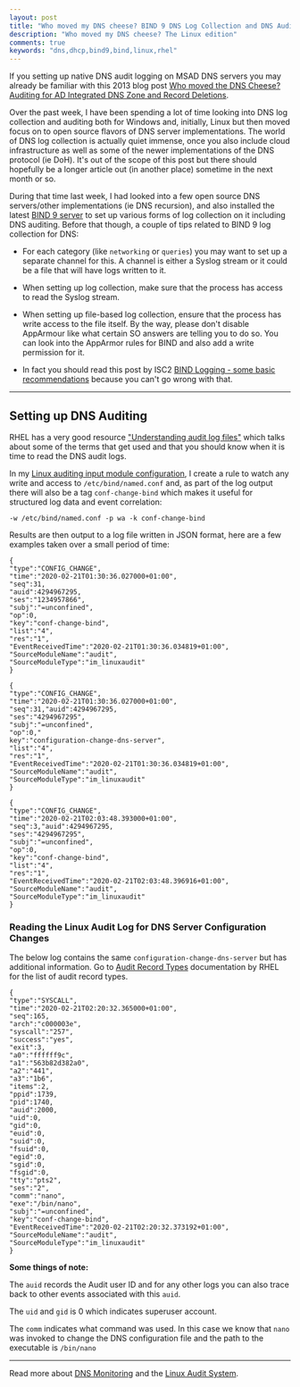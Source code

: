 ```yaml
---
layout: post
title: "Who moved my DNS cheese? BIND 9 DNS Log Collection and DNS Auditing"
description: "Who moved my DNS cheese? The Linux edition"
comments: true
keywords: "dns,dhcp,bind9,bind,linux,rhel"
---
```


If you setting up native DNS audit logging on MSAD DNS servers you may already be familiar with this 2013 blog post [Who moved the DNS Cheese? Auditing for AD Integrated DNS Zone and Record Deletions](https://blogs.technet.microsoft.com/askpfeplat/2013/10/12/who-moved-the-dns-cheese-auditing-for-ad-integrated-dns-zone-and-record-deletions/).

Over the past week, I have been spending a lot of time looking into DNS log collection and auditing both for Windows and, initially, Linux but then moved focus on to open source flavors of DNS server implementations. The world of DNS log collection is actually quiet immense, once you also include cloud infrastructure as well as some of the newer implementations of the DNS protocol (ie DoH). It's out of the scope of this post but there should hopefully be a longer article out (in another place) sometime in the next month or so.

During that time last week, I had looked into a few open source DNS servers/other implementations (ie DNS recursion), and also installed the latest [BIND 9 server](https://www.isc.org/bind/) to set up various forms of log collection on it including DNS auditing. Before that though, a couple of tips related to BIND 9 log collection for DNS:

* For each category (like `networking` or `queries`) you may want to set up a separate channel for this.  A channel is either a Syslog stream or it could be a file that will have logs written to it.

* When setting up log collection, make sure that the process has access to read the Syslog stream.

* When setting up file-based log collection, ensure that the process has write access to the file itself. By the way, please don't disable AppArmour like what certain SO answers are telling you to do so. You can look into the AppArmor rules for BIND and also add a write permission for it.

* In fact you should read this post by ISC2 [BIND Logging - some basic recommendations](https://kb.isc.org/docs/aa-01526) because you can't go wrong with that.

---

## Setting up DNS Auditing

RHEL has a very good resource ["Understanding audit log files"](https://access.redhat.com/documentation/en-us/red_hat_enterprise_linux/6/html/security_guide/sec-understanding_audit_log_files) which talks about some of the terms that get used and that you should know when it is time to read the DNS audit logs.

In my [Linux auditing input module configuration](https://nxlog.co/documentation/nxlog-user-guide/im_linuxaudit.html), I create a rule to watch any write and access to `/etc/bind/named.conf` and, as part of the log output there will also be a tag `conf-change-bind` which makes it useful for structured log data and event correlation:


```
-w /etc/bind/named.conf -p wa -k conf-change-bind
```
Results are then output to a log file written in JSON format, here are a few examples taken over a small period of time:

```
{
"type":"CONFIG_CHANGE",
"time":"2020-02-21T01:30:36.027000+01:00",
"seq":31,
"auid":4294967295,
"ses":"1234957866",
"subj":"=unconfined",
"op":0,
"key":"conf-change-bind",
"list":"4",
"res":"1",
"EventReceivedTime":"2020-02-21T01:30:36.034819+01:00",
"SourceModuleName":"audit",
"SourceModuleType":"im_linuxaudit"
}
```
```
{
"type":"CONFIG_CHANGE",
"time":"2020-02-21T01:30:36.027000+01:00",
"seq":31,"auid":4294967295,
"ses":"4294967295",
"subj":"=unconfined",
"op":0,"
key":"configuration-change-dns-server",
"list":"4",
"res":"1",
"EventReceivedTime":"2020-02-21T01:30:36.034819+01:00",
"SourceModuleName":"audit",
"SourceModuleType":"im_linuxaudit"
}
```
```
{
"type":"CONFIG_CHANGE",
"time":"2020-02-21T02:03:48.393000+01:00",
"seq":3,"auid":4294967295,
"ses":"4294967295",
"subj":"=unconfined",
"op":0,
"key":"conf-change-bind",
"list":"4",
"res":"1",
"EventReceivedTime":"2020-02-21T02:03:48.396916+01:00",
"SourceModuleName":"audit",
"SourceModuleType":"im_linuxaudit"
}
```
### Reading the Linux Audit Log for DNS Server Configuration Changes

The below log contains the same `configuration-change-dns-server` but has additional information. Go to [Audit Record Types](https://access.redhat.com/documentation/en-us/red_hat_enterprise_linux/6/html/security_guide/sec-Audit_Record_Types) documentation by RHEL for the list of audit record types.

```
{
"type":"SYSCALL",
"time":"2020-02-21T02:20:32.365000+01:00",
"seq":165,
"arch":"c000003e",
"syscall":"257",
"success":"yes",
"exit":3,
"a0":"ffffff9c",
"a1":"563b82d382a0",
"a2":"441",
"a3":"1b6",
"items":2,
"ppid":1739,
"pid":1740,
"auid":2000,
"uid":0,
"gid":0,
"euid":0,
"suid":0,
"fsuid":0,
"egid":0,
"sgid":0,
"fsgid":0,
"tty":"pts2",
"ses":"2",
"comm":"nano",
"exe":"/bin/nano",
"subj":"=unconfined",
"key":"conf-change-bind",
"EventReceivedTime":"2020-02-21T02:20:32.373192+01:00",
"SourceModuleName":"audit",
"SourceModuleType":"im_linuxaudit"
}
```

**Some things of note:**

The `auid` records the Audit user ID and for any other logs you can also trace back to other events associated with this `auid`.

The `uid` and `gid` is 0 which indicates superuser account.

The `comm` indicates what command was used. In this case we know that `nano` was invoked to change the DNS configuration file and the path to the executable is `/bin/nano`

---

Read more about [DNS Monitoring](https://nxlog.co/documentation/nxlog-user-guide/dns-monitoring.html) and the [Linux Audit System](https://nxlog.co/documentation/nxlog-user-guide/linux-audit.html).
